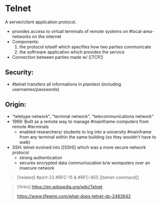 
# Telnet
A server/client application protocol.
- provides access to virtual terminals of remote systems on #local-area-networks on the internet
- Components:
	1. the protocol iotself which specifies how two parties communicate
	2. the softrware application which provides the service
- Connection between parties made w/ [[TCP]] 

## Security:
- #telnet transfers all informations in plaintext (including usernames/passwords)

## Origin:
- "teletype network", "terminal network", "telecommunications network"
- 1969: Built as a remote way to manage #mainframe-computers from remote #terminals
	- enabled researchers/ students to log into a university #mainframe from any terminal within the same building (so they wouldn't have to walk)
- SSH: telnet evolved into [[SSH]] which was a more secure network protocol
	- strong authentication
	- secures encrypted data communiucation b/w womputers over an insecure network

>[!related]
> #port-23
#RFC-15 & #RFC-855
[[telnet-command]]

>[!links]
> https://en.wikipedia.org/wiki/Telnet
> 
> https://www.lifewire.com/what-does-telnet-do-2483642





